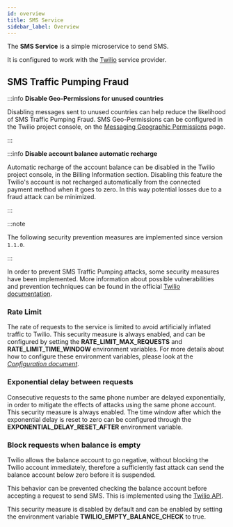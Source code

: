 ```yaml
---
id: overview
title: SMS Service
sidebar_label: Overview
---
```


<!--
WARNING: this file was automatically generated by Mia-Platform Doc Aggregator.
DO NOT MODIFY IT BY HAND.
Instead, modify the source file and run the aggregator to regenerate this file.
-->

The **SMS Service** is a simple microservice to send SMS.

It is configured to work with the [Twilio][twilio-home] service provider.

## SMS Traffic Pumping Fraud

:::info
**Disable Geo-Permissions for unused countries**

Disabling messages sent to unused countries can help reduce the likelihood of SMS Traffic Pumping Fraud.
SMS Geo-Permissions can be configured in the Twilio project console, on the [Messaging Geographic Permissions][twilio-geo-permissions] page.

:::

:::info
**Disable account balance automatic recharge**

Automatic recharge of the account balance can be disabled in the Twilio project console, in the Billing Information section. Disabling this feature the Twilio's account is not recharged automatically from the connected payment method when it goes to zero. In this way potential losses due to a fraud attack can be minimized.

:::

:::note

The following security prevention measures are implemented since version `1.1.0`.

:::

In order to prevent SMS Traffic Pumping attacks, some security measures have been implemented. More information about possible vulnerabilities and prevention techniques can be found in the official [Twilio documentation][twilio-sms-fraud].

### Rate Limit

The rate of requests to the service is limited to avoid artificially inflated traffic to Twilio. This security measure is always enabled, and can be configured by setting the **RATE_LIMIT_MAX_REQUESTS** and **RATE_LIMIT_TIME_WINDOW**  environment variables. For more details about how to configure these environment variables, please look at the [*Configuration document*][service-configuration].

### Exponential delay between requests

Consecutive requests to the same phone number are delayed exponentially, in order to mitigate the effects of attacks using the same phone account. This security measure is always enabled. The time window after which the exponential delay is reset to zero can be configured through the **EXPONENTIAL_DELAY_RESET_AFTER** environment variable.

### Block requests when balance is empty

Twilio allows the balance account to go negative, without blocking the Twilio account immediately, therefore a sufficiently fast attack can send the balance account below zero before it is suspended.

This behavior can be prevented checking the balance account before accepting a request to send SMS. This is implemented using the [Twilio API][twilio-balance-api].

This security measure is disabled by default and can be enabled by setting the environment variable **TWILIO_EMPTY_BALANCE_CHECK** to true.

[service-configuration]: ./20_configuration.md#Environment-variables "Environment variables | Configuration"
[twilio-home]: https://www.twilio.com/ "Twilio home page"
[twilio-sms-fraud]: https://support.twilio.com/hc/en-us/articles/8360406023067-SMS-Traffic-Pumping-Fraud "Twilio sms pumping fraud"
[twilio-balance-api]: https://support.twilio.com/hc/en-us/articles/360025294494-Check-Your-Twilio-Account-Balance "Twilio balance api"
[twilio-geo-permissions]: https://console.twilio.com/us1/develop/sms/settings/geo-permissions?frameUrl=%2Fconsole%2Fsms%2Fsettings%2Fgeo-permissions%3Fx-target-region%3Dus1 "Twilio Geo Permissions"

